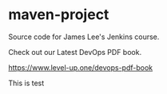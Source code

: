 # maven-project
Source code for James Lee's Jenkins course.

Check out our Latest DevOps PDF book.

https://www.level-up.one/devops-pdf-book


This is test
